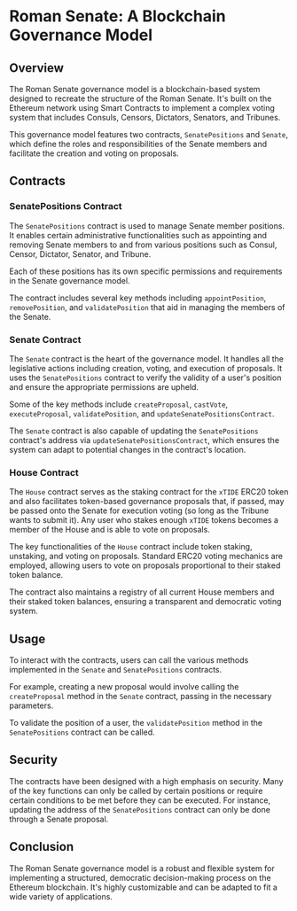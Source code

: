 # Roman Senate: A Blockchain Governance Model

## Overview

The Roman Senate governance model is a blockchain-based system designed to recreate the structure of the Roman Senate. It's built on the Ethereum network using Smart Contracts to implement a complex voting system that includes Consuls, Censors, Dictators, Senators, and Tribunes.

This governance model features two contracts, `SenatePositions` and `Senate`, which define the roles and responsibilities of the Senate members and facilitate the creation and voting on proposals.

## Contracts

### SenatePositions Contract

The `SenatePositions` contract is used to manage Senate member positions. It enables certain administrative functionalities such as appointing and removing Senate members to and from various positions such as Consul, Censor, Dictator, Senator, and Tribune.

Each of these positions has its own specific permissions and requirements in the Senate governance model.

The contract includes several key methods including `appointPosition`, `removePosition`, and `validatePosition` that aid in managing the members of the Senate.

### Senate Contract

The `Senate` contract is the heart of the governance model. It handles all the legislative actions including creation, voting, and execution of proposals. It uses the `SenatePositions` contract to verify the validity of a user's position and ensure the appropriate permissions are upheld.

Some of the key methods include `createProposal`, `castVote`, `executeProposal`, `validatePosition`, and `updateSenatePositionsContract`.

The `Senate` contract is also capable of updating the `SenatePositions` contract's address via `updateSenatePositionsContract`, which ensures the system can adapt to potential changes in the contract's location.

### House Contract

The `House` contract serves as the staking contract for the `xTIDE` ERC20 token and also facilitates token-based governance proposals that, if passed, may be passed onto the Senate for execution voting (so long as the Tribune wants to submit it). Any user who stakes enough `xTIDE` tokens becomes a member of the House and is able to vote on proposals.

The key functionalities of the `House` contract include token staking, unstaking, and voting on proposals. Standard ERC20 voting mechanics are employed, allowing users to vote on proposals proportional to their staked token balance.

The contract also maintains a registry of all current House members and their staked token balances, ensuring a transparent and democratic voting system.


## Usage

To interact with the contracts, users can call the various methods implemented in the `Senate` and `SenatePositions` contracts.

For example, creating a new proposal would involve calling the `createProposal` method in the `Senate` contract, passing in the necessary parameters.

To validate the position of a user, the `validatePosition` method in the `SenatePositions` contract can be called.

## Security

The contracts have been designed with a high emphasis on security. Many of the key functions can only be called by certain positions or require certain conditions to be met before they can be executed. For instance, updating the address of the `SenatePositions` contract can only be done through a Senate proposal.

## Conclusion

The Roman Senate governance model is a robust and flexible system for implementing a structured, democratic decision-making process on the Ethereum blockchain. It's highly customizable and can be adapted to fit a wide variety of applications.
